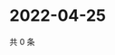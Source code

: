 # 2022-04-25

共 0 条

<!-- BEGIN WEIBO -->
<!-- 最后更新时间 Mon Apr 25 2022 04:17:09 GMT+0800 (China Standard Time) -->

<!-- END WEIBO -->
